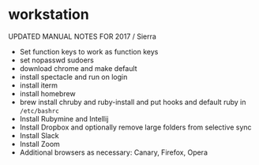 # workstation

UPDATED MANUAL NOTES FOR 2017 / Sierra

* Set function keys to work as function keys
* set nopasswd sudoers
* download chrome and make default
* install spectacle and run on login
* install iterm
* install homebrew
* brew install chruby and ruby-install and put hooks and default ruby in `/etc/bashrc`
* Install Rubymine and Intellij
* Install Dropbox and optionally remove large folders from selective sync
* Install Slack
* Install Zoom
* Additional browsers as necessary: Canary, Firefox, Opera
